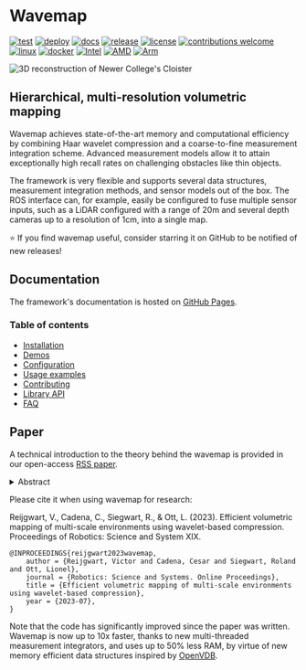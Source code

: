 # Wavemap
<div>
<a href="https://github.com/ethz-asl/wavemap/actions/workflows/ci.yml"><img src="https://img.shields.io/github/actions/workflow/status/ethz-asl/wavemap/ci.yml?label=test&logo=githubactions&logoColor=white" alt="test"/></a>
<a href="https://github.com/ethz-asl/wavemap/actions/workflows/cd.yml"><img src="https://img.shields.io/github/actions/workflow/status/ethz-asl/wavemap/cd.yml?label=deploy&logo=githubactions&logoColor=white" alt="deploy"/></a>
<a href="https://ethz-asl.github.io/wavemap/"><img src="https://img.shields.io/badge/docs-online-brightgreen?logo=sphinx" alt="docs"/></a>
<a href="https://github.com/ethz-asl/wavemap/releases"><img src="https://img.shields.io/github/v/tag/ethz-asl/wavemap?label=release&logo=github" alt="release"/></a>
<a href="https://github.com/ethz-asl/wavemap/blob/main/LICENSE"><img src="https://img.shields.io/badge/license-BSD%203-blue?logo=bsd" alt="license"/></a>
<a href="https://ethz-asl.github.io/wavemap/pages/contributing.html"><img src="https://img.shields.io/badge/contributions-welcome-brightgreen" alt="contributions welcome"/></a>
</div>
<div>
<a href="https://ethz-asl.github.io/wavemap/pages/installation.html"><img src="https://img.shields.io/badge/Linux-FCC624?logo=linux&logoColor=black" alt="linux"/></a>
<a href="https://github.com/ethz-asl/wavemap/pkgs/container/wavemap"><img src="https://img.shields.io/badge/Docker-2496ED?logo=docker&logoColor=black" alt="docker"/></a>
<a href="https://ethz-asl.github.io/wavemap/pages/installation.html"><img src="https://img.shields.io/badge/Intel-0071C5?logo=intel" alt="Intel"/></a>
<a href="https://ethz-asl.github.io/wavemap/pages/installation.html"><img src="https://img.shields.io/badge/AMD-ED1C24?logo=amd" alt="AMD"/></a>
<a href="https://ethz-asl.github.io/wavemap/pages/installation.html"><img src="https://img.shields.io/badge/Arm-0091BD?logo=arm&logoColor=white" alt="Arm"/></a>
</div>

![3D reconstruction of Newer College's Cloister](https://github.com/ethz-asl/wavemap/assets/6238939/0df66963-3871-4fae-8567-523518c43494)

## Hierarchical, multi-resolution volumetric mapping

Wavemap achieves state-of-the-art memory and computational efficiency by combining Haar wavelet compression and a coarse-to-fine measurement integration scheme. Advanced measurement models allow it to attain exceptionally high recall rates on challenging obstacles like thin objects.

The framework is very flexible and supports several data structures, measurement integration methods, and sensor models out of the box. The ROS interface can, for example, easily be configured to fuse multiple sensor inputs, such as a LiDAR configured with a range of 20m and several depth cameras up to a resolution of 1cm, into a single map.

⭐ If you find wavemap useful, consider starring it on GitHub to be notified of new releases!

## Documentation
The framework's documentation is hosted on [GitHub Pages](https://ethz-asl.github.io/wavemap/).

### Table of contents
* [Installation](https://ethz-asl.github.io/wavemap/pages/installation.html)
* [Demos](https://ethz-asl.github.io/wavemap/pages/demos.html)
* [Configuration](https://ethz-asl.github.io/wavemap/pages/configuration.html)
* [Usage examples](https://ethz-asl.github.io/wavemap/pages/usage_examples.html)
* [Contributing](https://ethz-asl.github.io/wavemap/pages/contributing.html)
* [Library API](https://ethz-asl.github.io/wavemap/api/library_root.html)
* [FAQ](https://ethz-asl.github.io/wavemap/pages/faq.html)

## Paper
A technical introduction to the theory behind the wavemap is provided in our open-access [RSS paper](https://www.roboticsproceedings.org/rss19/p065.pdf).

<details>
<summary>Abstract</summary>
<br>
Volumetric maps are widely used in robotics due to their desirable properties in applications such as path planning, exploration, and manipulation. Constant advances in mapping technologies are needed to keep up with the improvements in sensor technology, generating increasingly vast amounts of precise measurements. Handling this data in a computationally and memory-efficient manner is paramount to representing the environment at the desired scales and resolutions. In this work, we express the desirable properties of a volumetric mapping framework through the lens of multi-resolution analysis. This shows that wavelets are a natural foundation for hierarchical and multi-resolution volumetric mapping. Based on this insight we design an efficient mapping system that uses wavelet decomposition. The efficiency of the system enables the use of uncertainty-aware sensor models, improving the quality of the maps. Experiments on both synthetic and real-world data provide mapping accuracy and runtime performance comparisons with state-of-the-art methods on both RGB-D and 3D LiDAR data. The framework is open-sourced to allow the robotics community at large to explore this approach.
</details>

Please cite it when using wavemap for research:

Reijgwart, V., Cadena, C., Siegwart, R., & Ott, L. (2023). Efficient volumetric mapping of multi-scale environments using wavelet-based compression. Proceedings of Robotics: Science and System XIX.

```
@INPROCEEDINGS{reijgwart2023wavemap,
    author = {Reijgwart, Victor and Cadena, Cesar and Siegwart, Roland and Ott, Lionel},
    journal = {Robotics: Science and Systems. Online Proceedings},
    title = {Efficient volumetric mapping of multi-scale environments using wavelet-based compression},
    year = {2023-07},
}
```

Note that the code has significantly improved since the paper was written. Wavemap is now up to 10x faster, thanks to new multi-threaded measurement integrators, and uses up to 50% less RAM, by virtue of new memory efficient data structures inspired by [OpenVDB](https://github.com/AcademySoftwareFoundation/openvdb).
